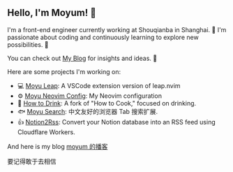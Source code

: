 ## Hello, I'm Moyum! 👋
I'm a front-end engineer currently working at Shouqianba in Shanghai. 🌆 I'm passionate about coding and continuously learning to explore new possibilities. 🚀

You can check out [My Blog](moyum.xyz) for insights and ideas. 📝

Here are some projects I'm working on:

- 💻 [Moyu Leap](https://github.com/MoYuM/moyu-leap): A VSCode extension version of leap.nvim 
- ⚙️ [Moyu Neovim Config](https://github.com/MoYuM/nvim): My Neovim configuration 
- 🍹 [How to Drink](https://github.com/MoYuM/HowToDrink): A fork of "How to Cook," focused on drinking.
- 🐟 [Moyu Search](https://chromewebstore.google.com/detail/moyu-search/bomgjaoflafjgeojbdakogolgdingcib?authuser=0&hl=zh-CN): 中文友好的浏览器 Tab 搜索扩展.
- 👍 [Notion2Rss](https://github.com/MoYuM/notion2rss): Convert your Notion database into an RSS feed using Cloudflare Workers.

And here is my blog
[moyum 的播客](moyum.xyz)

要记得敢于去相信
